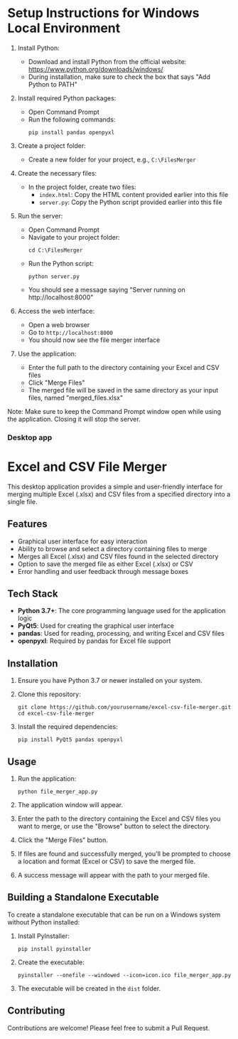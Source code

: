 # Setup Instructions for Windows Local Environment

1. Install Python:
   - Download and install Python from the official website: https://www.python.org/downloads/windows/
   - During installation, make sure to check the box that says "Add Python to PATH"

2. Install required Python packages:
   - Open Command Prompt
   - Run the following commands:
     ```
     pip install pandas openpyxl
     ```

3. Create a project folder:
   - Create a new folder for your project, e.g., `C:\FilesMerger`

4. Create the necessary files:
   - In the project folder, create two files:
     - `index.html`: Copy the HTML content provided earlier into this file
     - `server.py`: Copy the Python script provided earlier into this file

5. Run the server:
   - Open Command Prompt
   - Navigate to your project folder:
     ```
     cd C:\FilesMerger
     ```
   - Run the Python script:
     ```
     python server.py
     ```
   - You should see a message saying "Server running on http://localhost:8000"

6. Access the web interface:
   - Open a web browser
   - Go to `http://localhost:8000`
   - You should now see the file merger interface

7. Use the application:
   - Enter the full path to the directory containing your Excel and CSV files
   - Click "Merge Files"
   - The merged file will be saved in the same directory as your input files, named "merged_files.xlsx"

Note: Make sure to keep the Command Prompt window open while using the application. Closing it will stop the server.

### Desktop app
# Excel and CSV File Merger

This desktop application provides a simple and user-friendly interface for merging multiple Excel (.xlsx) and CSV files from a specified directory into a single file.

## Features

- Graphical user interface for easy interaction
- Ability to browse and select a directory containing files to merge
- Merges all Excel (.xlsx) and CSV files found in the selected directory
- Option to save the merged file as either Excel (.xlsx) or CSV
- Error handling and user feedback through message boxes

## Tech Stack

- **Python 3.7+**: The core programming language used for the application logic
- **PyQt5**: Used for creating the graphical user interface
- **pandas**: Used for reading, processing, and writing Excel and CSV files
- **openpyxl**: Required by pandas for Excel file support

## Installation

1. Ensure you have Python 3.7 or newer installed on your system.

2. Clone this repository:
   ```
   git clone https://github.com/yourusername/excel-csv-file-merger.git
   cd excel-csv-file-merger
   ```

3. Install the required dependencies:
   ```
   pip install PyQt5 pandas openpyxl
   ```

## Usage

1. Run the application:
   ```
   python file_merger_app.py
   ```

2. The application window will appear.

3. Enter the path to the directory containing the Excel and CSV files you want to merge, or use the "Browse" button to select the directory.

4. Click the "Merge Files" button.

5. If files are found and successfully merged, you'll be prompted to choose a location and format (Excel or CSV) to save the merged file.

6. A success message will appear with the path to your merged file.

## Building a Standalone Executable

To create a standalone executable that can be run on a Windows system without Python installed:

1. Install PyInstaller:
   ```
   pip install pyinstaller
   ```

2. Create the executable:
   ```
   pyinstaller --onefile --windowed --icon=icon.ico file_merger_app.py
   ```

3. The executable will be created in the `dist` folder.

## Contributing

Contributions are welcome! Please feel free to submit a Pull Request.

